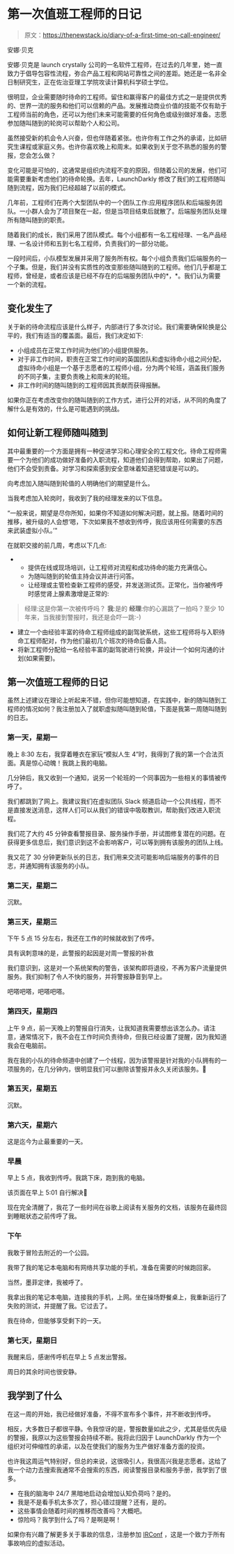 # 第一次值班工程师的日记

> 原文：<https://thenewstack.io/diary-of-a-first-time-on-call-engineer/>

安娜·贝克

安娜·贝克是 launch crystally 公司的一名软件工程师，在过去的几年里，她一直致力于倡导包容性流程，弥合产品工程和网站可靠性之间的差距。她还是一名非全日制研究生，正在佐治亚理工学院攻读计算机科学硕士学位。

很明显，企业需要随时待命的工程师。留住和赢得客户的最佳方式之一是提供优秀的、世界一流的服务和他们可以信赖的产品。发展推动商业价值的技能不仅有助于工程师当前的角色，还可以为他们未来可能需要的任何角色或级别做好准备。志愿参加随叫随到的轮岗可以帮助个人和公司。

虽然接受新的机会令人兴奋，但也伴随着紧张。也许你有工作之外的承诺，比如研究生课程或家庭义务。也许你喜欢晚上和周末。如果收到关于您不熟悉的服务的警报，您会怎么做？

变化可能是可怕的，这通常是组织内流程不变的原因，但随着公司的发展，他们可能需要重新考虑他们的待命轮换。去年，LaunchDarkly 修改了我们的工程师随叫随到流程，因为我们已经超越了以前的模式。

几年前，工程师们在两个大型团队中的一个团队工作:应用程序团队和后端服务团队。一小群人会为了项目聚在一起，但是当项目结束后就散了。后端服务团队处理所有随叫随到的职责。

随着我们的成长，我们采用了团队模式。每个小组都有一名工程经理、一名产品经理、一名设计师和五到七名工程师，负责我们的一部分功能。

一段时间后，小队模型发展并采用了服务所有权。每个小组负责我们后端服务的一个子集。但是，我们并没有实质性的改变那些随叫随到的工程师。他们几乎都是工程师，曾经是，或者应该是已经不存在的后端服务团队中的*，*。我们认为需要一个新的流程。

## 变化发生了

关于新的待命流程应该是什么样子，内部进行了多次讨论。我们需要确保轮换是公平的，我们有适当的覆盖面。最后，我们决定如下:

*   小组成员在正常工作时间为他们的小组提供服务。
*   对于非工作时间，职责在正常工作时间的英国团队和虚拟待命小组之间分配，虚拟待命小组是一个基于志愿者的工程师小组，分为两个轮班，涵盖我们服务的不同子集，主要负责晚上和周末的轮班。
*   非工作时间的随叫随到的工程师因其贡献而获得报酬。

如果你正在考虑改变你的随叫随到的工作方式，进行公开的对话，从不同的角度了解什么是有效的，什么是可能遇到的挑战。

## 如何让新工程师随叫随到

其中最重要的一个方面是拥有一种促进学习和心理安全的工程文化。待命工程师需要一个为他们的成功做好准备的入职流程，知道他们会得到帮助，如果出了问题，他们不会受到责备。对学习和探索感到安全意味着知道犯错误是可以的。

向考虑加入随叫随到轮值的人明确他们的期望是什么。

当我考虑加入轮岗时，我收到了我的经理发来的以下信息。

“一般来说，期望是尽你所知，如果你不知道如何解决问题，就上报。随着时间的推移，被升级的人会想‘嗯，下次如果我不想收到传呼，我应该用任何需要的东西来武装虚拟小队。’"

在就职交接的前几周，考虑以下几点:

*   *   提供在线或现场培训，让工程师对流程和成功待命的能力充满信心。
    *   为随叫随到的轮值主持会议并进行问答。
    *   让经理或主管检查新工程师的感受，并发送测试页。正常化，当你被传呼时感觉肾上腺素激增是正常的:

> 经理:这是你第一次被传呼吗？
> **我**:是的
> **经理**:你的心漏跳了一拍吗？至少 10 年来，当我接到警报时，我还是会吓一跳:-)

*   建立一个由经验丰富的待命工程师组成的副驾驶系统，这些工程师将与入职待命工程师配对，作为他们最初几个班次的待命后备人员。
*   将新工程师分配给一名经验丰富的副驾驶进行轮换，并设计一个如何沟通的计划(如果需要)。

## 第一次值班工程师的日记

虽然上述建议在理论上听起来不错，但你可能想知道，在实践中，新的随叫随到工程师的情况如何？我注册加入了就职虚拟随叫随到轮值，下面是我第一周随叫随到的日志。

### 第一天，星期一

晚上 8:30 左右，我穿着睡衣在家玩“模拟人生 4”时，我得到了我的第一个合法页面。真是惊心动魄！我跳上我的电脑。

几分钟后，我又收到一个通知，说另一个轮班的一个同事因为一些相关的事情被传呼了。

我们都跳到了网上。我建议我们在虚拟团队 Slack 频道启动一个公共线程，而不是直接发送消息，这样人们可以从我们的错误中吸取教训，帮助我们改进入职流程。

我们花了大约 45 分钟查看警报目录、服务操作手册，并试图修复潜在的问题。在获得更多信息后，我们意识到这不会影响客户，可以等到拥有该服务的团队上线。

我又花了 30 分钟更新队长的日志，我们用来交流可能影响后端服务的事件的日志，并通知拥有该服务的小队。

### 第二天，星期二

沉默。

### 第三天，星期三

下午 5 点 15 分左右，我还在工作的时候就收到了传呼。

具有讽刺意味的是，此警报的起因是对周一警报的补救

我们意识到，这是对一个系统架构的警告，该架构即将退役，不再为客户流量提供服务。我们抑制了令人不快的服务，并将警报静音到早上。

吧嗒吧嗒，吧嗒吧嗒。

### 第四天，星期四

上午 9 点，前一天晚上的警报自行消失，让我知道我需要想出该怎么办。请注意，通常情况下，我不会在工作时间负责待命，但我已经设置了提醒，因为我知道我会在电脑前。

我在我的小队的待命频道中创建了一个线程，因为该警报是针对我的小队拥有的一项服务的，在几分钟内，很明显我们可以删除该警报并永久关闭该服务。🍰

### 第五天，星期五

沉默。

### 第六天，星期六

这是迄今为止最重要的一天。

### 早晨

早上 5 点，我收到传呼。我跳下床，跑到我的电脑。

该页面在早上 5:01 自行解决🤣

现在完全清醒了，我花了一些时间在谷歌上阅读有关服务的文档，该服务在最终回到睡眠状态之前传呼了我。

### 下午

我敢于冒险去附近的一个公园。

我带了我的笔记本电脑和有网络共享功能的手机，准备在需要的时候跑回家。

当然，墨菲定律，我被呼了。

我拿出我的笔记本电脑，连接我的手机，上网。坐在操场野餐桌上，我重新运行了失败的测试，并提醒了我。它过去了。

我在待命，但能够享受剩下的一天。

### 第七天，星期日

我醒来后，感谢传呼机在早上 5 点发出警报。

周日的其余时间也很安静。

## 我学到了什么

在这一周的开始，我已经做好准备，不得不宣布多个事件，并不断收到传呼。

相反，大多数日子都很平静。令我惊讶的是，警报数量如此之少，尤其是低优先级的警报，我原以为这些警报会持续不断。我将此归因于 LaunchDarkly 作为一个组织对可伸缩性的承诺，以及在使我们的服务为生产做好准备方面的投资。

也许我这周运气特别好，但总的来说，这很吸引人，我很高兴我是志愿者。这给了我一个动力去搜索我通常不会搜索的东西，阅读警报目录和服务手册，我学到了很多。

*   在我的脑海中 24/7 黑暗地启动会增加认知负荷吗？是的。
*   我是不是看手机太多次了，担心错过提醒？还有，是的。
*   这些事情会随着时间的推移而改善吗？大概吧。
*   惊险吗？我学到什么了吗？是啊是啊！

如果你有兴趣了解更多关于事故的信息，注册参加 [IRConf](http://irconf.io) ，这是一个致力于所有事故响应的虚拟活动。

<svg xmlns:xlink="http://www.w3.org/1999/xlink" viewBox="0 0 68 31" version="1.1"><title>Group</title> <desc>Created with Sketch.</desc></svg>